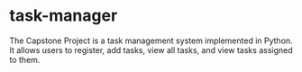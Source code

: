 # task-manager
The Capstone Project is a task management system implemented in Python. It allows users to register, add tasks, view all tasks, and view tasks assigned to them. 
